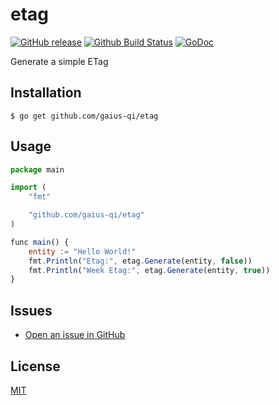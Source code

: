 # etag

[![GitHub release](https://img.shields.io/github/release/gaius-qi/etag.svg)](https://github.com/gaius-qi/etag/releases)
[![Github Build Status](https://github.com/gaius-qi/etag/workflows/Go/badge.svg?branch=main)](https://github.com/gaius-qi/etag/actions?query=workflow%3AGo+branch%3Amain)
[![GoDoc](https://godoc.org/github.com/gaius-qi/etag?status.svg)](https://godoc.org/github.com/gaius-qi/etag)

Generate a simple ETag

## Installation

```shell
$ go get github.com/gaius-qi/etag
```

## Usage

```js
package main

import (
    "fmt"

    "github.com/gaius-qi/etag"
)

func main() {
    entity := "Hello World!"
    fmt.Println("Etag:", etag.Generate(entity, false))
    fmt.Println("Week Etag:", etag.Generate(entity, true))
}
```

## Issues

- [Open an issue in GitHub](https://github.com/gaius-qi/etag/issues)

## License

[MIT](LICENSE)
